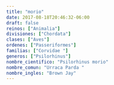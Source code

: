 ```yaml
---
title: "morio"
date: 2017-08-18T20:46:32-06:00
draft: false
reinos: ["Animalia"]
divisiones: ["Chordata"]
clases: ["Aves"]
ordenes: ["Passeriformes"]
familias: ["Corvidae "]
generos: ["Psilorhinus"]
nombre_cientifico: "Psilorhinus morio"
nombre_comun: "Urraca Parda "
nombre_ingles: "Brown Jay"
---
```

